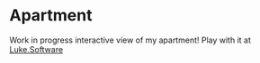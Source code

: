 # Apartment

Work in progress interactive view of my apartment! Play with it at [Luke.Software](https://Luke.Software)
